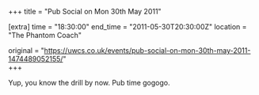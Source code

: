 +++
title = "Pub Social on Mon 30th May 2011"

[extra]
time = "18:30:00"
end_time = "2011-05-30T20:30:00Z"
location = "The Phantom Coach"

original = "https://uwcs.co.uk/events/pub-social-on-mon-30th-may-2011-1474489052155/"    
+++

Yup, you know the drill by now. Pub time gogogo.

